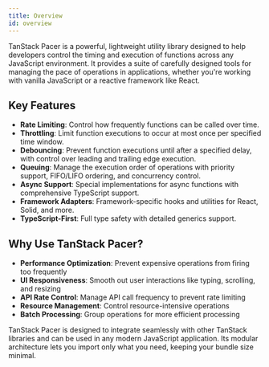 ```yaml
---
title: Overview
id: overview
---
```


TanStack Pacer is a powerful, lightweight utility library designed to help developers control the timing and execution of functions across any JavaScript environment. It provides a suite of carefully designed tools for managing the pace of operations in applications, whether you're working with vanilla JavaScript or a reactive framework like React.

## Key Features

- **Rate Limiting**: Control how frequently functions can be called over time.
- **Throttling**: Limit function executions to occur at most once per specified time window.
- **Debouncing**: Prevent function executions until after a specified delay, with control over leading and trailing edge execution.
- **Queuing**: Manage the execution order of operations with priority support, FIFO/LIFO ordering, and concurrency control.
- **Async Support**: Special implementations for async functions with comprehensive TypeScript support.
- **Framework Adapters**: Framework-specific hooks and utilities for React, Solid, and more.
- **TypeScript-First**: Full type safety with detailed generics support.

## Why Use TanStack Pacer?

- **Performance Optimization**: Prevent expensive operations from firing too frequently
- **UI Responsiveness**: Smooth out user interactions like typing, scrolling, and resizing
- **API Rate Control**: Manage API call frequency to prevent rate limiting
- **Resource Management**: Control resource-intensive operations
- **Batch Processing**: Group operations for more efficient processing

TanStack Pacer is designed to integrate seamlessly with other TanStack libraries and can be used in any modern JavaScript application. Its modular architecture lets you import only what you need, keeping your bundle size minimal.
